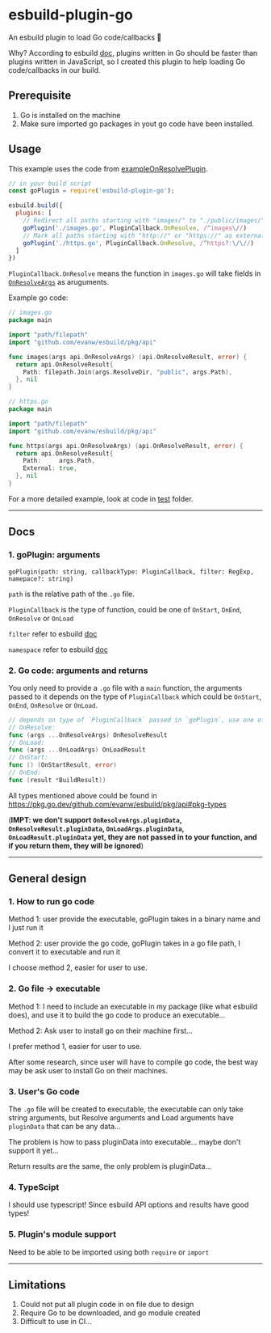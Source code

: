 # esbuild-plugin-go

An esbuild plugin to load Go code/callbacks 🙂

Why? According to esbuild [doc](https://esbuild.github.io/plugins/#plugin-api-limitations), plugins written in Go should be faster than plugins written in JavaScript, so I created this plugin to help loading Go code/callbacks in our build.

## Prerequisite

1. Go is installed on the machine
2. Make sure imported go packages in yout go code have been installed.

## Usage

This example uses the code from [exampleOnResolvePlugin](https://esbuild.github.io/plugins/#resolve-callbacks).

```js
// in your build script
const goPlugin = require('esbuild-plugin-go');

esbuild.build({
  plugins: [
    // Redirect all paths starting with "images/" to "./public/images/"
    goPlugin('./images.go', PluginCallback.OnResolve, /^images\//)
    // Mark all paths starting with "http://" or "https://" as external
    goPlugin('./https.go', PluginCallback.OnResolve, /^https?:\/\//)
  ]
})
```

`PluginCallback.OnResolve` means the function in `images.go` will take fields in [`OnResolveArgs`](https://esbuild.github.io/plugins/#resolve-arguments) as aruguments.

Example go code:

```go
// images.go
package main

import "path/filepath"
import "github.com/evanw/esbuild/pkg/api"

func images(args api.OnResolveArgs) (api.OnResolveResult, error) {
  return api.OnResolveResult{
    Path: filepath.Join(args.ResolveDir, "public", args.Path),
  }, nil
}

// https.go
package main

import "path/filepath"
import "github.com/evanw/esbuild/pkg/api"

func https(args api.OnResolveArgs) (api.OnResolveResult, error) {
  return api.OnResolveResult{
    Path:     args.Path,
    External: true,
  }, nil
}
```

For a more detailed example, look at code in [test](./test) folder.

---

## Docs
### 1. goPlugin: arguments

`goPlugin(path: string, callbackType: PluginCallback, filter: RegExp, namepace?: string)`

`path` is the relative path of the `.go` file.

`PluginCallback` is the type of function, could be one of `OnStart`, `OnEnd`, `OnResolve` or `OnLoad`

`filter` refer to esbuild [doc](https://esbuild.github.io/plugins/#filters)

`namespace` refer to esbuild [doc](https://esbuild.github.io/plugins/#namespaces)

### 2. Go code: arguments and returns

You only need to provide a `.go` file with a `main` function, the arguments passed to it depends on the type of `PluginCallback` which could be `OnStart`, `OnEnd`, `OnResolve` or `OnLoad`.

```go
// depends on type of `PluginCallback` passed in `goPlugin`, use one of the function type:
// OnResolve:
func (args ...OnResolveArgs) OnResolveResult
// OnLoad:
func (args ...OnLoadArgs) OnLoadResult
// OnStart:
func () (OnStartResult, error)
// OnEnd:
func (result *BuildResult))
```

All types mentioned above could be found in https://pkg.go.dev/github.com/evanw/esbuild/pkg/api#pkg-types

(**IMPT: we don't support `OnResolveArgs.pluginData`, `OnResolveResult.pluginData`, `OnLoadArgs.pluginData`, `OnLoadResult.pluginData` yet, they are not passed in to your function, and if you return them, they will be ignored**)





--- 

## General design

### 1. How to run go code

Method 1: user provide the executable, goPlugin takes in a binary name and I just run it

Method 2: user provide the go code, goPlugin takes in a go file path, I convert it to executable and run it

I choose method 2, easier for user to use.

### 2. Go file -> executable

Method 1: I need to include an executable in my package (like what esbuild does), and use it to build the go code to produce an executable...

Method 2: Ask user to install go on their machine first...

I prefer method 1, easier for user to use.

After some research, since user will have to compile go code, the best way may be ask user to install Go on their machines.

### 3. User's Go code

The `.go` file will be created to executable, the executable can only take string arguments, but Resolve arguments and Load arguments have `pluginData` that can be any data... 

The problem is how to pass pluginData into executable... maybe don't support it yet...

Return results are the same, the only problem is pluginData...

### 4. TypeScipt

I should use typescript! Since esbuild API options and results have good types!

### 5. Plugin's module support

Need to be able to be imported using both `require` or `import`


---





## Limitations

1. Could not put all plugin code in on file due to design
2. Require Go to be downloaded, and go module created
3. Difficult to use in CI...